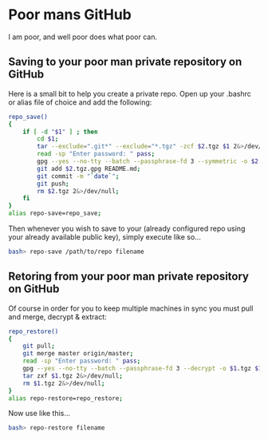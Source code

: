 # Poor mans GitHub
I am poor, and well poor does what poor can.

## Saving to your poor man private repository on GitHub
Here is a small bit to help you create a private repo. Open up your .bashrc or alias file of choice and add the following:
```sh
repo_save()
{
    if [ -d "$1" ] ; then
        cd $1;
        tar --exclude=".git*" --exclude="*.tgz" -zcf $2.tgz $1 2&>/dev/null;
        read -sp "Enter password: " pass;
        gpg --yes --no-tty --batch --passphrase-fd 3 --symmetric -o $2.tgz.gpg $2.tgz 3<<<$pass 2&>/dev/null;
        git add $2.tgz.gpg README.md;
        git commit -m "`date`";
        git push;
        rm $2.tgz 2&>/dev/null;
    fi
}
alias repo-save=repo_save;
```

Then whenever you wish to save to your (already configured repo using your already available public key), simply execute like so...

```sh
bash> repo-save /path/to/repo filename
```

## Retoring from your poor man private repository on GitHub
Of course in order for you to keep multiple machines in sync you must pull and merge, decrypt & extract:
```sh
repo_restore()
{
    git pull;
    git merge master origin/master;
    read -sp "Enter password: " pass;
    gpg --yes --no-tty --batch --passphrase-fd 3 --decrypt -o $1.tgz $1.tgz.gpg 3<<<$pass 2&>/dev/null;
    tar zxf $1.tgz 2&>/dev/null;
    rm $1.tgz 2&>/dev/null;
}
alias repo-restore=repo_restore;
```

Now use like this...

```sh
bash> repo-restore filename
```


